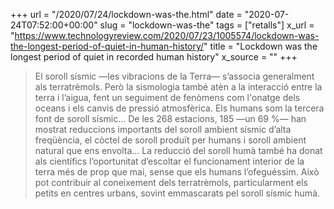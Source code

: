 +++
url = "/2020/07/24/lockdown-was-the.html"
date = "2020-07-24T07:52:00+00:00"
slug = "lockdown-was-the"
tags = ["retalls"]
x_url = "https://www.technologyreview.com/2020/07/23/1005574/lockdown-was-the-longest-period-of-quiet-in-human-history/"
title = "Lockdown was the longest period of quiet in recorded human history"
x_source = ""
+++


> El soroll sísmic —les vibracions de la Terra— s’associa generalment als terratrèmols. Però la sismologia també atèn a la interacció entre la terra i l’aigua, fent un seguiment de fenòmens com l'onatge dels oceans i els canvis de pressió atmosfèrica. Els humans som la tercera font de soroll sísmic… De les 268 estacions, 185 —un 69 %— han mostrat reduccions importants del soroll ambient sísmic d’alta freqüència, el còctel de soroll produït per humans i soroll ambient natural que ens envolta… La reducció del soroll humà també ha donat als científics l’oportunitat d’escoltar el funcionament interior de la terra més de prop que mai, sense que els humans l’ofeguéssim. Això pot contribuir al coneixement dels terratrèmols, particularment els petits en centres urbans, sovint emmascarats pel soroll sísmic humà.
